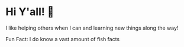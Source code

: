 # Hi Y'all! 👋

I like helping others when I can and learning new things along the way!

Fun Fact: I do know a vast amount of fish facts
